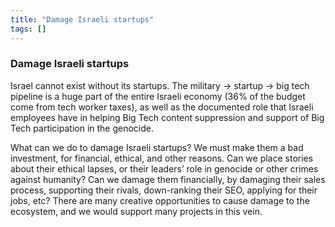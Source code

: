 ```yaml
---
title: "Damage Israeli startups"
tags: []
---
```


### Damage Israeli startups

Israel cannot exist without its startups. The military → startup → big tech pipeline is a huge part of the entire Israeli economy (36% of the budget come from tech worker taxes), as well as the documented role that Israeli employees have in helping Big Tech content suppression and support of Big Tech participation in the genocide.

What can we do to damage Israeli startups? We must make them a bad investment, for financial, ethical, and other reasons. Can we place stories about their ethical lapses, or their leaders’ role in genocide or other crimes against humanity? Can we damage them financially, by damaging their sales process, supporting their rivals, down-ranking their SEO, applying for their jobs, etc? There are many creative opportunities to cause damage to the ecosystem, and we would support many projects in this vein.
